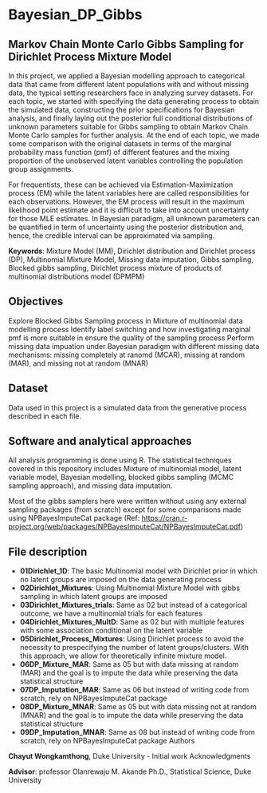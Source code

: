# Bayesian_DP_Gibbs

## Markov Chain Monte Carlo Gibbs Sampling for Dirichlet Process Mixture Model

In this project, we applied a Bayesian modelling approach to categorical data that came from different latent populations with and without missing data, the typical setting researchers face in analyzing survey datasets. For each topic, we started with specifying the data generating process to obtain the simulated data, constructing the prior specifications for Bayesian analysis, and finally laying out the posterior full conditional distributions of unknown parameters suitable for Gibbs sampling to obtain Markov Chain Monte Carlo samples for further analysis. At the end of each topic, we made some comparison with the original datasets in terms of the marginal probability mass function (pmf) of different features and the mixing proportion of the unobserved latent variables controlling the population group assignments.

For frequentists, these can be achieved via Estimation-Maximization process (EM) while the latent variables here are called responsibilities for each observations. However, the EM process will result in the maximum likelihood point estimate and it is difficult to take into account uncertainty for those MLE estimates. In Bayesian paradigm, all unknown parameters can be quantified in term of uncertainty using the posterior distribution and, hence, the credible interval can be approximated via sampling.

**Keywords**: Mixture Model (MM), Dirichlet distribution and Dirichlet process (DP), Multinomial Mixture Model, Missing data imputation, Gibbs sampling, Blocked gibbs sampling, Dirichlet process mixture of products of multinomial distributions model (DPMPM)

## Objectives

Explore Blocked Gibbs Sampling process in Mixture of multinomial data modelling process
Identify label switching and how investigating marginal pmf is more suitable in ensure the quality of the sampling process
Perform missing data impuation under Bayesian paradigm with different missing data mechanisms: missing completely at ranomd (MCAR), missing at random (MAR), and missing not at random (MNAR)

## Dataset

Data used in this project is a simulated data from the generative process described in each file.

## Software and analytical approaches

All analysis programming is done using R. The statistical techniques covered in this repository includes Mixture of multinomial model, latent variable model, Bayesian modelling, blocked gibbs sampling (MCMC sampling approach), and missing data imputation.

Most of the gibbs samplers here were written without using any external sampling packages (from scratch) except for some comparisons made using NPBayesImputeCat package (Ref: https://cran.r-project.org/web/packages/NPBayesImputeCat/NPBayesImputeCat.pdf)

## File description

* **01Dirichlet_1D**: The basic Multinomial model with Dirichlet prior in which no latent groups are imposed on the data generating process
* **02Dirichlet_Mixtures**: Using Multinomial Mixture Model with gibbs sampling in which latent groups are imposed
* **03Dirichlet_Mixtures_trials**: Same as 02 but instead of a categorical outcome, we have a multinomial trials for each features
* **04Dirichlet_Mixtures_MultD**: Same as 02 but with multiple features with some association conditional on the latent variable
* **05Dirichlet_Process_Mixtures**: Using Dirichlet process to avoid the necessity to prespecifying the number of latent groups/clusters. With this approach, we allow for theoretically infinite mixture model.
* **06DP_Mixture_MAR**: Same as 05 but with data missing at random (MAR) and the goal is to impute the data while preserving the data statistical structure
* **07DP_Imputation_MAR**: Same as 06 but instead of writing code from scratch, rely on NPBayesImputeCat package
* **08DP_Mixture_MNAR**: Same as 05 but with data missing not at random (MNAR) and the goal is to impute the data while preserving the data statistical structure
* **09DP_Imputation_MNAR**: Same as 08 but instead of writing code from scratch, rely on NPBayesImputeCat package
Authors

**Chayut Wongkamthong**, Duke University - Initial work
Acknowledgments

**Advisor**: professor Olanrewaju M. Akande Ph.D., Statistical Science, Duke University
